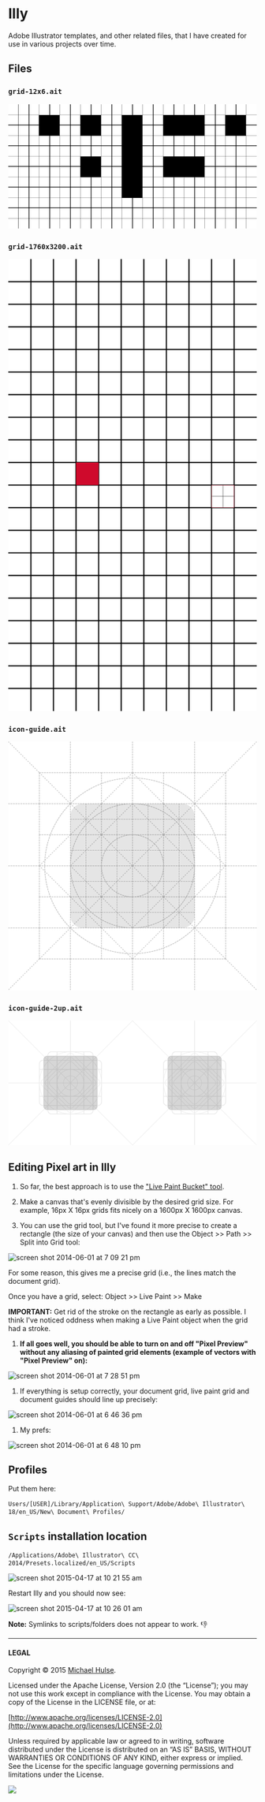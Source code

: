 # Illy

Adobe Illustrator templates, and other related files, that I have created for use in various projects over time.

## Files

### `grid-12x6.ait`

![12x6 grid](grid-12x6.png)

### `grid-1760x3200.ait`

![1760x3200 grid](grid-1760x3200.png)

### `icon-guide.ait`

![icon guide](icon-guide.png)

### `icon-guide-2up.ait`

![icon guide 2up](icon-guide-2up.png)

## Editing Pixel art in Illy

1. So far, the best approach is to use the ["Live Paint Bucket" tool](http://www.sketchypictures.com/1511/creating-pixel-art-in-illustrator/).

1. Make a canvas that's evenly divisible by the desired grid size. For example, 16px X 16px grids fits nicely on a 1600px X 1600px canvas.

1. You can use the grid tool, but I've found it more precise to create a rectangle (the size of your canvas) and then use the Object >> Path >> Split into Grid tool:

 ![screen shot 2014-06-01 at 7 09 21 pm](https://cloud.githubusercontent.com/assets/218624/3143450/feac1dae-e9fa-11e3-9467-110591200dfe.png)

 For some reason, this gives me a precise grid (i.e., the lines match the document grid).

 Once you have a grid, select: Object >> Live Paint >> Make

 **IMPORTANT:** Get rid of the stroke on the rectangle as early as possible. I think I've noticed oddness when making a Live Paint object when the grid had a stroke.

1. **If all goes well, you should be able to turn on and off "Pixel Preview" without any aliasing of painted grid elements (example of vectors with "Pixel Preview" on):**

 ![screen shot 2014-06-01 at 7 28 51 pm](https://cloud.githubusercontent.com/assets/218624/3143509/b8853452-e9fd-11e3-9764-55f1cd5a4df8.png)

1. If everything is setup correctly, your document grid, live paint grid and document guides should line up precisely:

 ![screen shot 2014-06-01 at 6 46 36 pm](https://cloud.githubusercontent.com/assets/218624/3143389/d582ea96-e9f7-11e3-9239-f5aa875bdd26.png)

1. My prefs:

![screen shot 2014-06-01 at 6 48 10 pm](https://cloud.githubusercontent.com/assets/218624/3143409/a8034150-e9f8-11e3-82c0-ac07a16abe6e.png)

## Profiles

Put them here:

```text
Users/[USER]/Library/Application\ Support/Adobe/Adobe\ Illustrator\ 18/en_US/New\ Document\ Profiles/
```

## `Scripts` installation location

```text
/Applications/Adobe\ Illustrator\ CC\ 2014/Presets.localized/en_US/Scripts
```

![screen shot 2015-04-17 at 10 21 55 am](https://cloud.githubusercontent.com/assets/218624/7207073/a04c2398-e4eb-11e4-82c1-9afee2f28186.png)

Restart Illy and you should now see:

![screen shot 2015-04-17 at 10 26 01 am](https://cloud.githubusercontent.com/assets/218624/7207289/228b696c-e4ed-11e4-939f-b7ac2672bc12.png)

**Note:** Symlinks to scripts/folders does not appear to work. :-1:

---

#### LEGAL

Copyright © 2015 [Michael Hulse](http://mky.io).

Licensed under the Apache License, Version 2.0 (the “License”); you may not use this work except in compliance with the License. You may obtain a copy of the License in the LICENSE file, or at:

[http://www.apache.org/licenses/LICENSE-2.0](http://www.apache.org/licenses/LICENSE-2.0)

Unless required by applicable law or agreed to in writing, software distributed under the License is distributed on an “AS IS” BASIS, WITHOUT WARRANTIES OR CONDITIONS OF ANY KIND, either express or implied. See the License for the specific language governing permissions and limitations under the License.

<img src="https://github.global.ssl.fastly.net/images/icons/emoji/octocat.png">